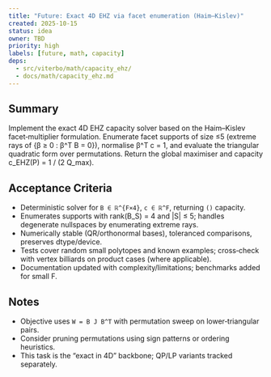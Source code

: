 ```yaml
---
title: "Future: Exact 4D EHZ via facet enumeration (Haim–Kislev)"
created: 2025-10-15
status: idea
owner: TBD
priority: high
labels: [future, math, capacity]
deps:
  - src/viterbo/math/capacity_ehz/
  - docs/math/capacity_ehz.md
---
```


## Summary

Implement the exact 4D EHZ capacity solver based on the Haim–Kislev facet‑multiplier formulation. Enumerate facet supports of size ≤5 (extreme rays of {β ≥ 0 : β^T B = 0}), normalise β^T c = 1, and evaluate the triangular quadratic form over permutations. Return the global maximiser and capacity c_EHZ(P) = 1 / (2 Q_max).

## Acceptance Criteria

- Deterministic solver for `B ∈ ℝ^{F×4}`, `c ∈ ℝ^F`, returning `()` capacity.
- Enumerates supports with rank(B_S) = 4 and |S| ≤ 5; handles degenerate nullspaces by enumerating extreme rays.
- Numerically stable (QR/orthonormal bases), toleranced comparisons, preserves dtype/device.
- Tests cover random small polytopes and known examples; cross‑check with vertex billiards on product cases (where applicable).
- Documentation updated with complexity/limitations; benchmarks added for small F.

## Notes

- Objective uses `W = B J B^T` with permutation sweep on lower‑triangular pairs.
- Consider pruning permutations using sign patterns or ordering heuristics.
- This task is the “exact in 4D” backbone; QP/LP variants tracked separately.

